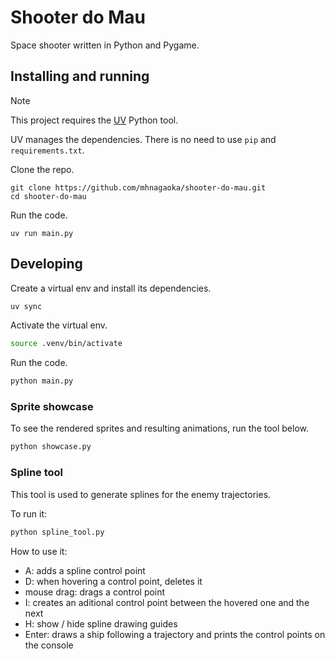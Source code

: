 # Shooter do Mau

Space shooter written in Python and Pygame.

## Installing and running

> [!NOTE]
> This project requires the [UV](https://github.com/astral-sh/uv) Python tool.
>
> UV manages the dependencies. There is no need to use `pip` and `requirements.txt`.

Clone the repo.

```
git clone https://github.com/mhnagaoka/shooter-do-mau.git
cd shooter-do-mau
```

Run the code.

```
uv run main.py
```

## Developing

Create a virtual env and install its dependencies.

```sh
uv sync
```

Activate the virtual env.

```sh
source .venv/bin/activate
```

Run the code.

```sh
python main.py
```

### Sprite showcase

To see the rendered sprites and resulting animations, run the tool below.

```sh
python showcase.py
```

### Spline tool

This tool is used to generate splines for the enemy trajectories.

To run it:

```sh
python spline_tool.py
```

How to use it:

- A: adds a spline control point
- D: when hovering a control point, deletes it
- mouse drag: drags a control point
- I: creates an aditional control point between the hovered one and the next
- H: show / hide spline drawing guides
- Enter: draws a ship following a trajectory and prints the control points on the console